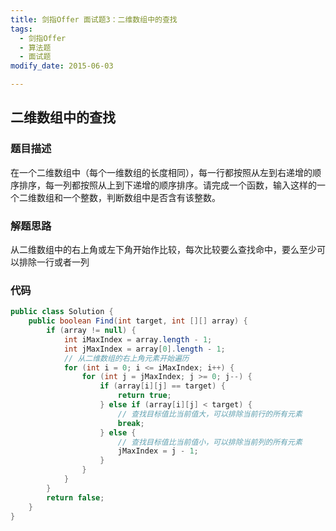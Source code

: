 ```yaml
---
title: 剑指Offer 面试题3：二维数组中的查找
tags: 
  - 剑指Offer
  - 算法题
  - 面试题
modify_date: 2015-06-03

---
```


## 二维数组中的查找

### 题目描述
在一个二维数组中（每个一维数组的长度相同），每一行都按照从左到右递增的顺序排序，每一列都按照从上到下递增的顺序排序。请完成一个函数，输入这样的一个二维数组和一个整数，判断数组中是否含有该整数。

<!--more-->

### 解题思路
从二维数组中的右上角或左下角开始作比较，每次比较要么查找命中，要么至少可以排除一行或者一列

### 代码
```java
public class Solution {
    public boolean Find(int target, int [][] array) {
        if (array != null) {
            int iMaxIndex = array.length - 1;
            int jMaxIndex = array[0].length - 1;
            // 从二维数组的右上角元素开始遍历
            for (int i = 0; i <= iMaxIndex; i++) {
                for (int j = jMaxIndex; j >= 0; j--) {
                    if (array[i][j] == target) {
                        return true;
                    } else if (array[i][j] < target) {
                        // 查找目标值比当前值大，可以排除当前行的所有元素
                        break;
                    } else {
                        // 查找目标值比当前值小，可以排除当前列的所有元素
                        jMaxIndex = j - 1;
                    }
                }
            }
        }
        return false;
    }
}
```

